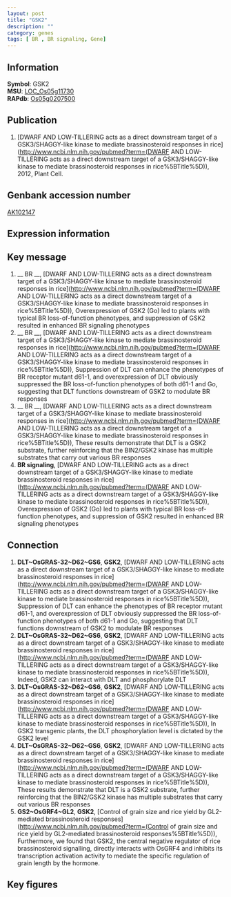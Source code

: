 ```yaml
---
layout: post
title: "GSK2"
description: ""
category: genes
tags: [ BR , BR signaling, Gene]
---
```


## Information
__Symbol__: GSK2  
__MSU__: [LOC_Os05g11730](http://rice.plantbiology.msu.edu/cgi-bin/ORF_infopage.cgi?orf=LOC_Os05g11730)  
__RAPdb__: [Os05g0207500](http://rapdb.dna.affrc.go.jp/viewer/gbrowse_details/irgsp1?name=Os05g0207500)  

## Publication
1. [DWARF AND LOW-TILLERING acts as a direct downstream target of a GSK3/SHAGGY-like kinase to mediate brassinosteroid responses in rice](http://www.ncbi.nlm.nih.gov/pubmed?term=(DWARF AND LOW-TILLERING acts as a direct downstream target of a GSK3/SHAGGY-like kinase to mediate brassinosteroid responses in rice%5BTitle%5D)), 2012, Plant Cell.

## Genbank accession number
[AK102147](http://www.ncbi.nlm.nih.gov/nuccore/AK102147)

## Expression information

## Key message
1. __ BR __, [DWARF AND LOW-TILLERING acts as a direct downstream target of a GSK3/SHAGGY-like kinase to mediate brassinosteroid responses in rice](http://www.ncbi.nlm.nih.gov/pubmed?term=(DWARF AND LOW-TILLERING acts as a direct downstream target of a GSK3/SHAGGY-like kinase to mediate brassinosteroid responses in rice%5BTitle%5D)),  Overexpression of GSK2 (Go) led to plants with typical BR loss-of-function phenotypes, and suppression of GSK2 resulted in enhanced BR signaling phenotypes
2. __ BR __, [DWARF AND LOW-TILLERING acts as a direct downstream target of a GSK3/SHAGGY-like kinase to mediate brassinosteroid responses in rice](http://www.ncbi.nlm.nih.gov/pubmed?term=(DWARF AND LOW-TILLERING acts as a direct downstream target of a GSK3/SHAGGY-like kinase to mediate brassinosteroid responses in rice%5BTitle%5D)),  Suppression of DLT can enhance the phenotypes of BR receptor mutant d61-1, and overexpression of DLT obviously suppressed the BR loss-of-function phenotypes of both d61-1 and Go, suggesting that DLT functions downstream of GSK2 to modulate BR responses
3. __ BR __, [DWARF AND LOW-TILLERING acts as a direct downstream target of a GSK3/SHAGGY-like kinase to mediate brassinosteroid responses in rice](http://www.ncbi.nlm.nih.gov/pubmed?term=(DWARF AND LOW-TILLERING acts as a direct downstream target of a GSK3/SHAGGY-like kinase to mediate brassinosteroid responses in rice%5BTitle%5D)),  These results demonstrate that DLT is a GSK2 substrate, further reinforcing that the BIN2/GSK2 kinase has multiple substrates that carry out various BR responses
4. __BR signaling__, [DWARF AND LOW-TILLERING acts as a direct downstream target of a GSK3/SHAGGY-like kinase to mediate brassinosteroid responses in rice](http://www.ncbi.nlm.nih.gov/pubmed?term=(DWARF AND LOW-TILLERING acts as a direct downstream target of a GSK3/SHAGGY-like kinase to mediate brassinosteroid responses in rice%5BTitle%5D)),  Overexpression of GSK2 (Go) led to plants with typical BR loss-of-function phenotypes, and suppression of GSK2 resulted in enhanced BR signaling phenotypes

## Connection
1. __DLT~OsGRAS-32~D62~GS6__, __GSK2__, [DWARF AND LOW-TILLERING acts as a direct downstream target of a GSK3/SHAGGY-like kinase to mediate brassinosteroid responses in rice](http://www.ncbi.nlm.nih.gov/pubmed?term=(DWARF AND LOW-TILLERING acts as a direct downstream target of a GSK3/SHAGGY-like kinase to mediate brassinosteroid responses in rice%5BTitle%5D)),  Suppression of DLT can enhance the phenotypes of BR receptor mutant d61-1, and overexpression of DLT obviously suppressed the BR loss-of-function phenotypes of both d61-1 and Go, suggesting that DLT functions downstream of GSK2 to modulate BR responses
2. __DLT~OsGRAS-32~D62~GS6__, __GSK2__, [DWARF AND LOW-TILLERING acts as a direct downstream target of a GSK3/SHAGGY-like kinase to mediate brassinosteroid responses in rice](http://www.ncbi.nlm.nih.gov/pubmed?term=(DWARF AND LOW-TILLERING acts as a direct downstream target of a GSK3/SHAGGY-like kinase to mediate brassinosteroid responses in rice%5BTitle%5D)),  Indeed, GSK2 can interact with DLT and phosphorylate DLT
3. __DLT~OsGRAS-32~D62~GS6__, __GSK2__, [DWARF AND LOW-TILLERING acts as a direct downstream target of a GSK3/SHAGGY-like kinase to mediate brassinosteroid responses in rice](http://www.ncbi.nlm.nih.gov/pubmed?term=(DWARF AND LOW-TILLERING acts as a direct downstream target of a GSK3/SHAGGY-like kinase to mediate brassinosteroid responses in rice%5BTitle%5D)),  In GSK2 transgenic plants, the DLT phosphorylation level is dictated by the GSK2 level
4. __DLT~OsGRAS-32~D62~GS6__, __GSK2__, [DWARF AND LOW-TILLERING acts as a direct downstream target of a GSK3/SHAGGY-like kinase to mediate brassinosteroid responses in rice](http://www.ncbi.nlm.nih.gov/pubmed?term=(DWARF AND LOW-TILLERING acts as a direct downstream target of a GSK3/SHAGGY-like kinase to mediate brassinosteroid responses in rice%5BTitle%5D)),  These results demonstrate that DLT is a GSK2 substrate, further reinforcing that the BIN2/GSK2 kinase has multiple substrates that carry out various BR responses
5. __GS2~OsGRF4~GL2__, __GSK2__, [Control of grain size and rice yield by GL2-mediated brassinosteroid responses](http://www.ncbi.nlm.nih.gov/pubmed?term=(Control of grain size and rice yield by GL2-mediated brassinosteroid responses%5BTitle%5D)), Furthermore, we found that GSK2, the central negative regulator of rice brassinosteroid signalling, directly interacts with OsGRF4 and inhibits its transcription activation activity to mediate the specific regulation of grain length by the hormone.

## Key figures


